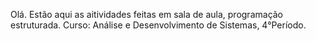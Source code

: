 Olá. Estão aqui as aitividades feitas em sala de aula, programação estruturada. Curso: Análise e Desenvolvimento de Sistemas, 4°Período.
